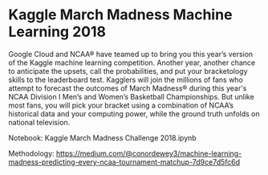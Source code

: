 # Kaggle March Madness Machine Learning 2018
Google Cloud and NCAA® have teamed up to bring you this year’s version of the Kaggle machine learning competition. Another year, another chance to anticipate the upsets, call the probabilities, and put your bracketology skills to the leaderboard test. Kagglers will join the millions of fans who attempt to forecast the outcomes of March Madness® during this year's NCAA Division I Men’s and Women’s Basketball Championships. But unlike most fans, you will pick your bracket using a combination of NCAA’s historical data and your computing power, while the ground truth unfolds on national television.

Notebook: Kaggle March Madness Challenge 2018.ipynb

Methodology: https://medium.com/@conordewey3/machine-learning-madness-predicting-every-ncaa-tournament-matchup-7d9ce7d5fc6d

